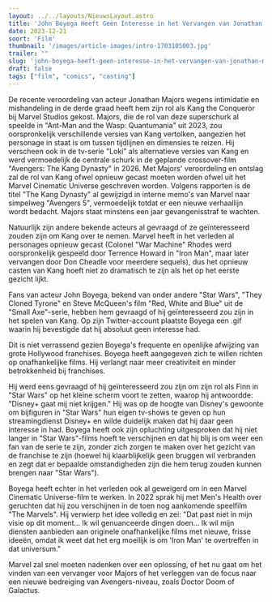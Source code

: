 ```yaml
---
layout: ../../layouts/NieuwsLayout.astro
title: 'John Boyega Heeft Geen Interesse in het Vervangen van Jonathan Majors als Marvels Nieuwe Kang'
date: 2023-12-21
soort: 'Film'
thumbnail: '/images/article-images/intro-1703105003.jpg'
trailer: ""
slug: 'john-boyega-heeft-geen-interesse-in-het-vervangen-van-jonathan-majors-als-marvels-nieuwe-kang'
draft: false
tags: ["film", "comics", "casting"]
---
```



De recente veroordeling van acteur Jonathan Majors wegens intimidatie en mishandeling in de derde graad heeft hem zijn rol als Kang the Conqueror bij Marvel Studios gekost. Majors, die de rol van deze superschurk al speelde in "Ant-Man and the Wasp: Quantumania" uit 2023, zou oorspronkelijk verschillende versies van Kang vertolken, aangezien het personage in staat is om tussen tijdlijnen en dimensies te reizen. Hij verscheen ook in de tv-serie "Loki" als alternatieve versies van Kang en werd vermoedelijk de centrale schurk in de geplande crossover-film "Avengers: The Kang Dynasty" in 2026. Met Majors' veroordeling en ontslag zal de rol van Kang ofwel opnieuw gecast moeten worden ofwel uit het Marvel Cinematic Universe geschreven worden. Volgens rapporten is de titel "The Kang Dynasty" al gewijzigd in interne memo's van Marvel naar simpelweg "Avengers 5", vermoedelijk totdat er een nieuwe verhaallijn wordt bedacht. Majors staat minstens een jaar gevangenisstraf te wachten.

Natuurlijk zijn andere bekende acteurs al gevraagd of ze geïnteresseerd zouden zijn om Kang over te nemen. Marvel heeft in het verleden al personages opnieuw gecast (Colonel "War Machine" Rhodes werd oorspronkelijk gespeeld door Terrence Howard in "Iron Man", maar later vervangen door Don Cheadle voor meerdere sequels), dus het opnieuw casten van Kang hoeft niet zo dramatisch te zijn als het op het eerste gezicht lijkt.

Fans van acteur John Boyega, bekend van onder andere "Star Wars", "They Cloned Tyrone" en Steve McQueen's film "Red, White and Blue" uit de "Small Axe"-serie, hebben hem gevraagd of hij geïnteresseerd zou zijn in het spelen van Kang. Op zijn Twitter-account plaatste Boyega een .gif waarin hij bevestigde dat hij absoluut geen interesse had.

Dit is niet verrassend gezien Boyega's frequente en openlijke afwijzing van grote Hollywood franchises. Boyega heeft aangegeven zich te willen richten op onafhankelijke films. Hij verlangt naar meer creativiteit en minder betrokkenheid bij franchises.

Hij werd eens gevraagd of hij geïnteresseerd zou zijn om zijn rol als Finn in "Star Wars" op het kleine scherm voort te zetten, waarop hij antwoordde: "Disney+ gaat mij niet krijgen." Hij was op de hoogte van Disney's gewoonte om bijfiguren in "Star Wars" hun eigen tv-shows te geven op hun streamingdienst Disney+ en wilde duidelijk maken dat hij daar geen interesse in had. Boyega heeft ook zijn opluchting uitgesproken dat hij niet langer in "Star Wars"-films hoeft te verschijnen en dat hij blij is om weer een fan van de serie te zijn, zonder zich zorgen te maken over het gezicht van de franchise te zijn (hoewel hij klaarblijkelijk geen bruggen wil verbranden en zegt dat er bepaalde omstandigheden zijn die hem terug zouden kunnen brengen naar "Star Wars").

Boyega heeft echter in het verleden ook al geweigerd om in een Marvel Cinematic Universe-film te werken. In 2022 sprak hij met Men's Health over geruchten dat hij zou verschijnen in de toen nog aankomende speelfilm "The Marvels". Hij verwierp het idee volledig en zei: "Dat past niet in mijn visie op dit moment... Ik wil genuanceerde dingen doen... Ik wil mijn diensten aanbieden aan originele onafhankelijke films met nieuwe, frisse ideeën, omdat ik weet dat het erg moeilijk is om 'Iron Man' te overtreffen in dat universum."

Marvel zal snel moeten nadenken over een oplossing, of het nu gaat om het vinden van een vervanger voor Majors of het verleggen van de focus naar een nieuwe bedreiging van Avengers-niveau, zoals Doctor Doom of Galactus.
